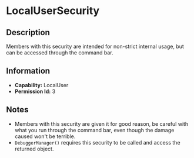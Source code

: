 # LocalUserSecurity

## Description
Members with this security are intended for non-strict internal usage, but can be accessed through the command bar.

## Information
- **Capability:** LocalUser
- **Permission Id:** 3

## Notes
- Members with this security are given it for good reason, be careful with what you run through the command bar, even though the damage caused won't be terrible.
- `DebuggerManager()` requires this security to be called and access the returned object.
